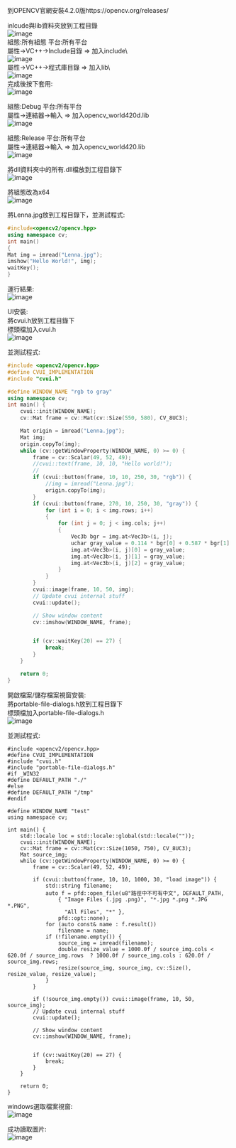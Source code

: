 到OPENCV官網安裝4.2.0版https://opencv.org/releases/

inlcude與lib資料夾放到工程目錄\
![image](include_and_lib.PNG)\
組態:所有組態	平台:所有平台\
屬性->VC++->Include目錄 => 加入include\\\
![image](include.PNG)\
屬性->VC++->程式庫目錄 => 加入lib\\\
![image](lib.PNG)\
完成後按下套用:\
![image](all.PNG)


組態:Debug	平台:所有平台\
屬性->連結器->輸入 => 加入opencv_world420d.lib\
![image](debug.PNG)

組態:Release	平台:所有平台\
屬性->連結器->輸入 => 加入opencv_world420.lib\
![image](release.PNG)

將dll資料夾中的所有.dll檔放到工程目錄下\
![image](dll.PNG)

將組態改為x64\
![image](x64.png)

將Lenna.jpg放到工程目錄下，並測試程式:
```cpp
#include<opencv2/opencv.hpp>
using namespace cv;
int main()
{
Mat img = imread("Lenna.jpg");
imshow("Hello World!", img);
waitKey();
}
```

運行結果:\
![image](finish.png)

UI安裝:\
將cvui.h放到工程目錄下\
標頭檔加入cvui.h\
![image](cvui_header.PNG)

並測試程式:
```cpp
#include <opencv2/opencv.hpp>
#define CVUI_IMPLEMENTATION
#include "cvui.h"

#define WINDOW_NAME "rgb to gray"
using namespace cv;
int main() {
    cvui::init(WINDOW_NAME);
    cv::Mat frame = cv::Mat(cv::Size(550, 580), CV_8UC3);

    Mat origin = imread("Lenna.jpg");
    Mat img;
    origin.copyTo(img);
    while (cv::getWindowProperty(WINDOW_NAME, 0) >= 0) {
        frame = cv::Scalar(49, 52, 49);
        //cvui::text(frame, 10, 10, "Hello world!");
        //
        if (cvui::button(frame, 10, 10, 250, 30, "rgb")) {
            //img = imread("Lenna.jpg");
            origin.copyTo(img);
        }
        if (cvui::button(frame, 270, 10, 250, 30, "gray")) {
            for (int i = 0; i < img.rows; i++)
            {
                for (int j = 0; j < img.cols; j++)
                {
                    Vec3b bgr = img.at<Vec3b>(i, j);
                    uchar gray_value = 0.114 * bgr[0] + 0.587 * bgr[1] + 0.299 * bgr[2];
                    img.at<Vec3b>(i, j)[0] = gray_value;
                    img.at<Vec3b>(i, j)[1] = gray_value;
                    img.at<Vec3b>(i, j)[2] = gray_value;
                }
            }
        }
        cvui::image(frame, 10, 50, img);
        // Update cvui internal stuff
        cvui::update();

        // Show window content
        cv::imshow(WINDOW_NAME, frame);


        if (cv::waitKey(20) == 27) {
            break;
        }
    }

    return 0;
}
```

開啟檔案/儲存檔案視窗安裝:\
將portable-file-dialogs.h放到工程目錄下\
標頭檔加入portable-file-dialogs.h\
![image](pfd_header.PNG)

並測試程式:
```
#include <opencv2/opencv.hpp>
#define CVUI_IMPLEMENTATION
#include "cvui.h"
#include "portable-file-dialogs.h"
#if _WIN32
#define DEFAULT_PATH "./"
#else
#define DEFAULT_PATH "/tmp"
#endif

#define WINDOW_NAME "test"
using namespace cv;

int main() {
    std::locale loc = std::locale::global(std::locale(""));
    cvui::init(WINDOW_NAME);
    cv::Mat frame = cv::Mat(cv::Size(1050, 750), CV_8UC3);
    Mat source_img;
    while (cv::getWindowProperty(WINDOW_NAME, 0) >= 0) {
        frame = cv::Scalar(49, 52, 49);

        if (cvui::button(frame, 10, 10, 1000, 30, "load image")) {
            std::string filename;
            auto f = pfd::open_file(u8"路徑中不可有中文", DEFAULT_PATH,
                { "Image Files (.jpg .png)", "*.jpg *.png *.JPG *.PNG",
                  "All Files", "*" },
                pfd::opt::none);
            for (auto const& name : f.result())
                filename = name;
            if (!filename.empty()) {
                source_img = imread(filename);
                double resize_value = 1000.0f / source_img.cols < 620.0f / source_img.rows  ? 1000.0f / source_img.cols : 620.0f / source_img.rows;
                resize(source_img, source_img, cv::Size(), resize_value, resize_value);
            }
        }

        if (!source_img.empty()) cvui::image(frame, 10, 50, source_img);
        // Update cvui internal stuff
        cvui::update();

        // Show window content
        cv::imshow(WINDOW_NAME, frame);


        if (cv::waitKey(20) == 27) {
            break;
        }
    }

    return 0;
}
```
windows選取檔案視窗:\
![image](pfd_loading.png)

成功讀取圖片:\
![image](pfd_loaded.png)